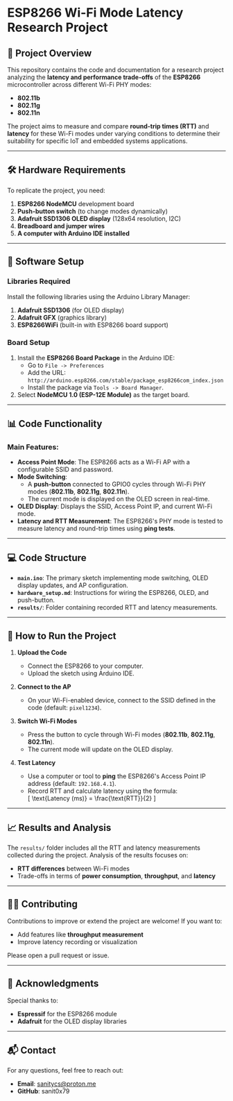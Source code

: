 # ESP8266 Wi-Fi Mode Latency Research Project  

## 📄 Project Overview  

This repository contains the code and documentation for a research project analyzing the **latency and performance trade-offs** of the **ESP8266** microcontroller across different Wi-Fi PHY modes:  
- **802.11b**  
- **802.11g**  
- **802.11n**  

The project aims to measure and compare **round-trip times (RTT)** and **latency** for these Wi-Fi modes under varying conditions to determine their suitability for specific IoT and embedded systems applications.

---

## 🛠️ Hardware Requirements  

To replicate the project, you need:  

1. **ESP8266 NodeMCU** development board  
2. **Push-button switch** (to change modes dynamically)  
3. **Adafruit SSD1306 OLED display** (128x64 resolution, I2C)  
4. **Breadboard and jumper wires**  
5. **A computer with Arduino IDE installed**  

---

## 🔧 Software Setup  

### Libraries Required  
Install the following libraries using the Arduino Library Manager:  
1. **Adafruit SSD1306** (for OLED display)  
2. **Adafruit GFX** (graphics library)  
3. **ESP8266WiFi** (built-in with ESP8266 board support)  

### Board Setup  
1. Install the **ESP8266 Board Package** in the Arduino IDE:  
   - Go to `File -> Preferences`  
   - Add the URL: `http://arduino.esp8266.com/stable/package_esp8266com_index.json`  
   - Install the package via `Tools -> Board Manager`.  
2. Select **NodeMCU 1.0 (ESP-12E Module)** as the target board.

---

## 📊 Code Functionality  

### Main Features:  
- **Access Point Mode**: The ESP8266 acts as a Wi-Fi AP with a configurable SSID and password.  
- **Mode Switching**:  
   - A **push-button** connected to GPIO0 cycles through Wi-Fi PHY modes (**802.11b**, **802.11g**, **802.11n**).  
   - The current mode is displayed on the OLED screen in real-time.  
- **OLED Display**: Displays the SSID, Access Point IP, and current Wi-Fi mode.  
- **Latency and RTT Measurement**: The ESP8266's PHY mode is tested to measure latency and round-trip times using **ping tests**.  

---

## 💻 Code Structure  

- **`main.ino`**: The primary sketch implementing mode switching, OLED display updates, and AP configuration.  
- **`hardware_setup.md`**: Instructions for wiring the ESP8266, OLED, and push-button.  
- **`results/`**: Folder containing recorded RTT and latency measurements.  

---

## 🧪 How to Run the Project  

1. **Upload the Code**  
   - Connect the ESP8266 to your computer.  
   - Upload the sketch using Arduino IDE.  

2. **Connect to the AP**  
   - On your Wi-Fi-enabled device, connect to the SSID defined in the code (default: `pixel1234`).  

3. **Switch Wi-Fi Modes**  
   - Press the button to cycle through Wi-Fi modes (**802.11b**, **802.11g**, **802.11n**).  
   - The current mode will update on the OLED display.  

4. **Test Latency**  
   - Use a computer or tool to **ping** the ESP8266's Access Point IP address (default: `192.168.4.1`).  
   - Record RTT and calculate latency using the formula:  
     \[
     \text{Latency (ms)} = \frac{\text{RTT}}{2}
     \]

---

## 📈 Results and Analysis  

The `results/` folder includes all the RTT and latency measurements collected during the project. Analysis of the results focuses on:  
- **RTT differences** between Wi-Fi modes  
- Trade-offs in terms of **power consumption**, **throughput**, and **latency**  

---

## 🧑‍💻 Contributing  

Contributions to improve or extend the project are welcome! If you want to:  
- Add features like **throughput measurement**  
- Improve latency recording or visualization  

Please open a pull request or issue.  

---

## 🤝 Acknowledgments  

Special thanks to:  
- **Espressif** for the ESP8266 module  
- **Adafruit** for the OLED display libraries  

---

## 📬 Contact  

For any questions, feel free to reach out:  
- **Email**: sanitycs@proton.me 
- **GitHub**: sanit0x79  

